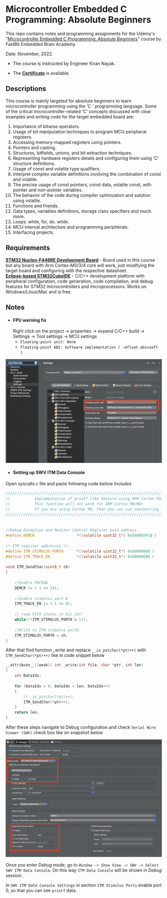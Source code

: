 
# Microcontroller Embedded C Programming: Absolute Beginners

This repo contains notes and programming assignments for the Udemy's "[Microcontroller Embedded C Programming: Absolute Beginners](https://www.udemy.com/course/microcontroller-embedded-c-programming/)" course by FastBit Embedded Brain Academy.

Date: November, 2022.

- The course is instructed by Engineer Kiran Nayak.

- The [**Certificate**](https://github.com/renatosoriano/Udemy-Embedded-Course1_Microcontroller-Embedded-C-Programming-Absolute-Beginners/blob/main/Certificate.pdf) is available. 

## Descriptions

This course is mainly targeted for absolute beginners to learn microcontroller programming using the 'C ' programming language.
Some of the critical microcontroller-related 'C' concepts discussed with clear examples and writing code for the target embedded board are:

1. Importance of bitwise operators.
2. Usage of bit manipulation techniques to program MCU peripheral registers.
3. Accessing memory-mapped registers using pointers.
4. Pointers and casting.
5. Structures, bitfields, unions, and bit extraction techniques.
6. Representing hardware registers details and configuring them using 'C' structure definitions.
7. Usage of const and volatile type qualifiers.
8. Interpret complex variable definitions involving the combination of const and volatile.
9. The precise usage of const pointers, const data, volatile const, with pointer and non-pointer variables.
10. The behavior of the code during compiler optimization and solution using volatile.
11. Functions and friends.
12. Data types, variables definitions, storage class specifiers and much more.
13. Loops: while, for, do. while.
14. MCU internal architecture and programming peripherals.
15. Interfacing projects.

## Requirements

**[STM32 Nucleo-F446RE Development Board](https://www.st.com/en/evaluation-tools/nucleo-f446re.html#overview)** - Board used in this course but any board with Arm Cortex-M0/3/4 core will work, just modifying the target board and configuring with the respective datasheet. \
**[Eclipse-based STM32CubeIDE](https://www.st.com/en/development-tools/stm32cubeide.html)** - C/C++ development platform with peripheral configuration, code generation, code compilation, and debug features for STM32 microcontrollers and microprocessors. Works on Windows/Linux/Mac and is free.

## Notes
* #### FPU warning fix
    Right click on the project -> properties -> expand C/C++ build -> Settings -> Tool settings -> MCU settings
  * `Floating-point unit: None`
  * `Floating-point ABI: Software implementation ( -mfloat-abi=soft )`

![FPU_warning.png](https://github.com/renatosoriano/Udemy-Embedded-Course1_Microcontroller-Embedded-C-Programming-Absolute-Beginners/blob/main/Images/FPU_warning.png)

* #### Setting up SWV ITM Data Console

Open *syscalls.c* file and paste following code bellow *Includes*

```c
/////////////////////////////////////////////////////////////////////////////////////////////////////////
//           Implementation of printf like feature using ARM Cortex M3/M4/ ITM functionality
//           This function will not work for ARM Cortex M0/M0+
//           If you are using Cortex M0, then you can use semihosting feature of openOCD
/////////////////////////////////////////////////////////////////////////////////////////////////////////


//Debug Exception and Monitor Control Register base address
#define DEMCR                   *((volatile uint32_t*) 0xE000EDFCU )

/* ITM register addresses */
#define ITM_STIMULUS_PORT0   	*((volatile uint32_t*) 0xE0000000 )
#define ITM_TRACE_EN          	*((volatile uint32_t*) 0xE0000E00 )

void ITM_SendChar(uint8_t ch)
{

	//Enable TRCENA
	DEMCR |= ( 1 << 24);

	//enable stimulus port 0
	ITM_TRACE_EN |= ( 1 << 0);

	// read FIFO status in bit [0]:
	while(!(ITM_STIMULUS_PORT0 & 1));

	//Write to ITM stimulus port0
	ITM_STIMULUS_PORT0 = ch;
}
```


After that find function *_write* and replace `__io_putchar(*ptr++)` with `ITM_SendChar(*ptr++)` like in code snippet below
```c
__attribute__((weak)) int _write(int file, char *ptr, int len)
{
	int DataIdx;

	for (DataIdx = 0; DataIdx < len; DataIdx++)
	{
		//__io_putchar(*ptr++);
		ITM_SendChar(*ptr++);
	}
	return len;
}
```

After these steps navigate to Debug configuration and check `Serial Wire Viewer (SWV)` check box like on snapshot below

![Debugger.png](https://github.com/renatosoriano/Udemy-Embedded-Course1_Microcontroller-Embedded-C-Programming-Absolute-Beginners/blob/main/Images/Debugger.png)

Once you enter *Debug* mode, go to `Window -> Show View -> SWV -> Select SWV ITM Data Console`. On this way `ITM Data Console` will be shown in *Debug* session.


In `SWV ITM Data Console Settings` in section `ITM Stimulus Ports` enable port 0, so that you can see `printf` data.



